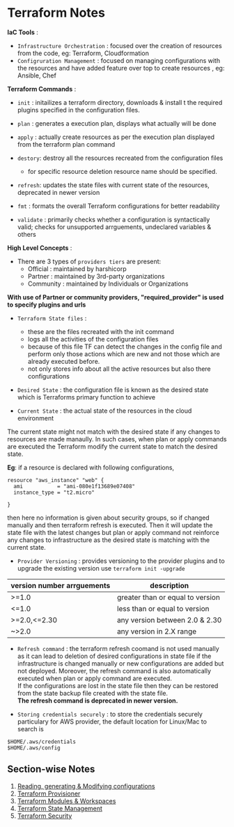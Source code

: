 # Terraform Notes

**IaC Tools** :

- `Infrastructure Orchestration` : focused over the creation of resources from the code, eg: Terraform, Cloudformation
- `Configruration Management` : focused on managing configurations with the resources and have added feature over top to create resources , eg: Ansible, Chef

**Terraform Commands** :

- `init` : initailizes a terraform directory, downloads & install t the required plugins specified in the configuration files.

- `plan` : generates a execution plan, displays what actually will be done

- `apply` : actually create resources as per the execution plan displayed from the terraform plan command

- `destory`: destroy all the resources recreated from the configuration files

  - for specific resource deletion resource name should be specified.

- `refresh`: updates the state files with current state of the resources, deprecated in newer version

- `fmt` : formats the overall Terraform configurations for better readability

- `validate` : primarily checks whether a configuration is syntactically valid; checks for unsupported arrguements, undeclared variables & others

**High Level Concepts** :

- There are 3 types of `providers tiers` are present:
  - Official : maintained by harshicorp
  - Partner : maintained by 3rd-party organizations
  - Community : maintained by Individuals or Organizations

**With use of Partner or community providers, "required_provider" is used to specify plugins and urls**

- `Terraform State files` :

  - these are the files recreated with the init command
  - logs all the activities of the configuration files
  - because of this file TF can detect the changes in the config file and perform only those actions which are new and not those which are already executed before.
  - not only stores info about all the active resources but also there configurations

- `Desired State` : the configuration file is known as the desired state which is Terraforms primary function to achieve

- `Current State` : the actual state of the resources in the cloud environment

The current state might not match with the desired state if any changes to resources are made manaully.
In such cases, when plan or apply commands are executed the Terraform modify the current state to match the desired state.

**Eg**: if a resource is declared with following configurations,

```
resource "aws_instance" "web" {
  ami           = "ami-080e1f13689e07408"
  instance_type = "t2.micro"

}
```

then here no information is given about security groups, so if changed manually and then terraform refresh is executed. Then it will update the state file with the latest changes but plan or apply command not reinforce any changes to infrastructure as the desired state is matching with the current state.

- `Provider Versioning` : provides versioning to the provider plugins and to upgrade the existing version use `terraform init -upgrade`

| version number arrguements | description                      |
| -------------------------- | -------------------------------- |
| \>=1.0                     | greater than or equal to version |
| \<=1.0                     | less than or equal to version    |
| \>=2.0,<=2.30              | any version between 2.0 & 2.30   |
| \~>2.0                     | any version in 2.X range         |

- `Refresh command` : the terraform refresh coomand is not used manually as it can lead to deletion of desired configurations in state file if the infrastructure is changed manually or new configurations are added but not deployed. Moreover, the refresh command is also automatically executed when plan or apply command are executed. <br>
  If the configurations are lost in the state file then they can be restored from the state backup file created with the state file. <br>
  **The refresh command is deprecated in newer version.**

- `Storing credentials securely` : to store the credentials securely particulary for AWS provider, the default location for Linux/Mac to search is

```
$HOME/.aws/credentials
$HOME/.aws/config
```

## Section-wise Notes

1. [Reading, generating & Modifying configurations](https://github.com/syash7202/Terraform-Notes/tree/main/Modifying%20configurations)
2. [Terraform Provisioner](https://github.com/syash7202/Terraform-Notes/tree/main/Terraform%20Provisioners)
3. [Terraform Modules & Workspaces](https://github.com/syash7202/Terraform-Notes/tree/main/Terraform%20Modules%20%26%20Workspaces)
4. [Terraform State Management](https://github.com/syash7202/Terraform-Notes/tree/main/Terraform%20State%20Management)
5. [Terraform Security](https://github.com/syash7202/Terraform-Notes/tree/main/Terraform%20Security)
